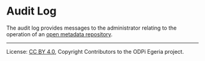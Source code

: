 <!-- SPDX-License-Identifier: CC-BY-4.0 -->
<!-- Copyright Contributors to the ODPi Egeria project. -->

# Audit Log

The audit log provides messages to the administrator relating to the operation of an
[open metadata repository](../open-metadata-repository.md).




----
License: [CC BY 4.0](https://creativecommons.org/licenses/by/4.0/),
Copyright Contributors to the ODPi Egeria project.